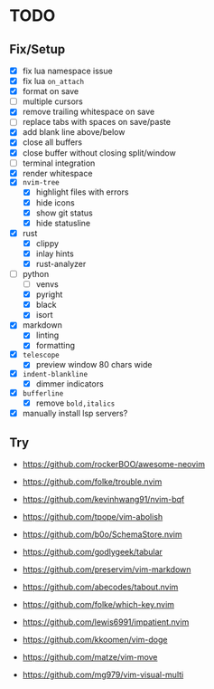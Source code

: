 # TODO

## Fix/Setup

- [x] fix lua namespace issue
- [x] fix lua `on_attach`
- [x] format on save
- [ ] multiple cursors
- [x] remove trailing whitespace on save
- [ ] replace tabs with spaces on save/paste
- [x] add blank line above/below
- [x] close all buffers
- [x] close buffer without closing split/window
- [ ] terminal integration
- [x] render whitespace
- [x] `nvim-tree`
  - [x] highlight files with errors
  - [x] hide icons
  - [x] show git status
  - [x] hide statusline
- [x] rust
  - [x] clippy
  - [x] inlay hints
  - [x] rust-analyzer
- [ ] python
  - [ ] venvs
  - [x] pyright
  - [x] black
  - [x] isort
- [x] markdown
  - [x] linting
  - [x] formatting
- [x] `telescope`
  - [x] preview window 80 chars wide
- [x] `indent-blankline`
  - [x] dimmer indicators
- [x] `bufferline`
  - [x] remove `bold,italics`
- [x] manually install lsp servers?

## Try

- <https://github.com/rockerBOO/awesome-neovim>
- <https://github.com/folke/trouble.nvim>
- <https://github.com/kevinhwang91/nvim-bqf>
- <https://github.com/tpope/vim-abolish>

- <https://github.com/b0o/SchemaStore.nvim>
- <https://github.com/godlygeek/tabular>
- <https://github.com/preservim/vim-markdown>

- <https://github.com/abecodes/tabout.nvim>
- <https://github.com/folke/which-key.nvim>
- <https://github.com/lewis6991/impatient.nvim>
- <https://github.com/kkoomen/vim-doge>

- <https://github.com/matze/vim-move>
- <https://github.com/mg979/vim-visual-multi>
